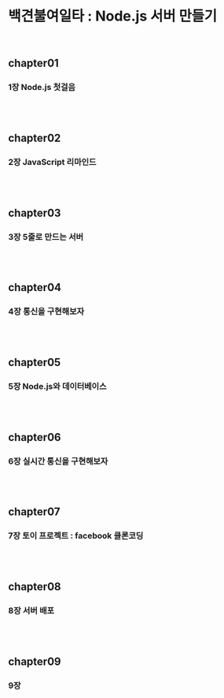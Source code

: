 # 백견불여일타 : Node.js 서버 만들기

<br>

## chapter01
### 1장 Node.js 첫걸음


<br>
<br>

## chapter02
### 2장 JavaScript 리마인드



<br>
<br>

## chapter03
### 3장 5줄로 만드는 서버



<br>
<br>

## chapter04
### 4장 통신을 구현해보자

<br>
<br>

## chapter05
### 5장 Node.js와 데이터베이스

<br>
<br>

## chapter06
### 6장 실시간 통신을 구현해보자

<br>
<br>

## chapter07
### 7장 토이 프로젝트 : facebook 클론코딩

<br>
<br>

## chapter08
### 8장 서버 배포

<br>
<br>

## chapter09
### 9장
